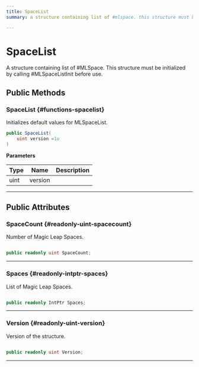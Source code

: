 ```yaml
---
title: SpaceList
summary: a structure containing list of #mlspace. this structure must be initialized by calling #mlspacelistinit before use. 

---
```


# SpaceList




A structure containing list of #MLSpace. This structure must be initialized by calling #MLSpaceListInit before use.   





## Public Methods

###  SpaceList {#functions-spacelist}

Initializes default values for MLSpaceList. 

```csharp
public SpaceList(
    uint version =1u
)
```


**Parameters**

| Type | Name  | Description  | 
|--|--|--|
| uint |version||






-----------

## Public Attributes

### SpaceCount {#readonly-uint-spacecount}

Number of Magic Leap Spaces. 

```csharp

public readonly uint SpaceCount;

```






-----------

### Spaces {#readonly-intptr-spaces}

List of Magic Leap Spaces. 

```csharp

public readonly IntPtr Spaces;

```






-----------

### Version {#readonly-uint-version}

Version of the structure. 

```csharp

public readonly uint Version;

```






-----------

